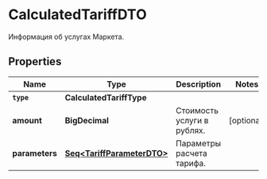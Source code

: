 

# CalculatedTariffDTO

Информация об услугах Маркета.

## Properties

Name | Type | Description | Notes
------------ | ------------- | ------------- | -------------
**`type`** | **CalculatedTariffType** |  | 
**amount** | **BigDecimal** | Стоимость услуги в рублях. |  [optional]
**parameters** | [**Seq&lt;TariffParameterDTO&gt;**](TariffParameterDTO.md) | Параметры расчета тарифа. | 



